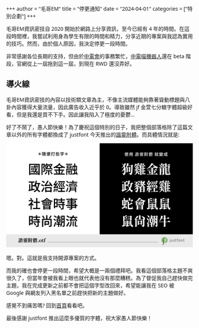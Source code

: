 +++
author = "毛哥EM"
title = "停更通知"
date = "2024-04-01"
categories = ["特別企劃"]
+++

<div style="font-family:Metropolis, system-ui!important;">

毛哥EM資訊密技自 2020 開始於網路上分享資訊，至今已經有 4 年的時間。在這段時間裡，我嘗試利用身為學生有限的時間和精力，分享近期的專案與我認為實用的技巧。然而，由於個人原因，我決定停更一段時間。

</div>

<!--more-->

<div style="font-family:Metropolis, system-ui!important;">

非常感謝各位長期的支持，但由於[中電會](https://scaict.org/)的事務繁忙，[中電喵機器人](https://github.com/SCAICT/SCAICT-uwu)還在 beta 階段，官網從上一屆拖到這一屆，到現在 RWD 還沒弄好。

## 導火線

毛哥EM資訊密技的內容以技術類文章為主，不像主流媒體能夠靠著聳動標題與八卦內容獲得大量流量，因此廣告收入近乎於 0。導致雖然 jf 金萱七分糖字體超級好看，但是我還是買不下手。因此讓我陷入了極度的憂鬱...


</div>

好了不鬧了，愚人節快樂！為了慶祝這個特別的日子，我把整個部落格除了這篇文章以外的所有字體都換成了 justfont 今天推出的[諧靈附體](https://github.com/justfont/AllPunType)。而具體情況就是:

![](https://raw.githubusercontent.com/justfont/AllPunType/main/assets/example1.png)

<div style="font-family:var(--font)!important;">

嗯。對。這就是我支持開源專案的方式。

而我的確也會停更一段時間，希望大概是一兩個禮拜吧。我看這個部落格主題不爽很久了，但當年會被我看上眼也就代表他沒有那麼糟糕。為了督促我自己趕快做完主題，我在完成更新之前都不會把這個字型改回來，希望能讓我在 SEO 被 Google 與網友列入黑名單之前趕快把新的主題做好。

感覺不到痛苦嗎? 回到[首頁](/)看看吧。

最後感謝 justfont 推出這麼多優質的字體，祝大家愚人節快樂！

</div>

<style>
    h1.post_title,body{
     font-family:Metropolis, system-ui!important;
    }
</style>